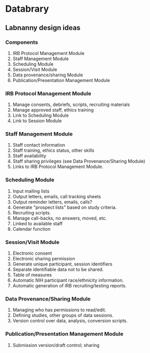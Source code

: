 # Databrary

## Labnanny design ideas

### Components
1. IRB Protocol Management Module
2. Staff Management Module
3. Scheduling Module
4. Session/Visit Module
5. Data provenance/sharing Module
6. Publication/Presentation Management Module

### IRB Protocol Management Module

1. Manage consents, debriefs, scripts, recruiting materials
2. Manage approved staff, ethics training
3. Link to Scheduling Module
4. Link to Session Module

### Staff Management Module

1. Staff contact information
2. Staff training, ethics status, other skills
3. Staff availability
4. Staff sharing privileges (see Data Provenance/Sharing Module)
5. Links to IRB Protocol Management Module. 

### Scheduling Module

1. Input mailing lists
2. Output letters, emails, call tracking sheets
3. Output reminder letters, emails, calls?
4. Generate "prospect lists" based on study criteria.
5. Recruiting scripts.
6. Manage call-backs, no answers, moved, etc.
7. Linked to available staff
8. Calendar function

### Session/Visit Module

1. Electronic consent
2. Electronic sharing permission
3. Generate unique participant, session identifiers
4. Separate identifiable data not to be shared.
5. Table of measures
6. Automatic NIH participant race/ethnicity information.
7. Automatic generation of IRB recruiting/testing reports.

### Data Provenance/Sharing Module

1. Managing who has permissions to read/edit.
2. Defining studies, other groups of data sessions.
3. Version control over data, analysis, conversion scripts.

### Publication/Presentation Management Module

1. Submission version/draft control; sharing